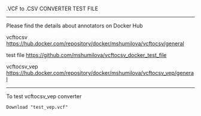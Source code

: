 .VCF to .CSV CONVERTER TEST FILE
__________________________________________________________________________________________
Please find the details about annotators on Docker Hub

vcftocsv       https://hub.docker.com/repository/docker/mshumilova/vcftocsv/general

test file      https://github.com/mshumilova/vcftocsv_docker_test_file

vcftocsv_vep   https://hub.docker.com/repository/docker/mshumilova/vcftocsv_vep/general
__________________________________________________________________________________________
  
To test vcftocsv_vep converter

    Download "test_vep.vcf"


